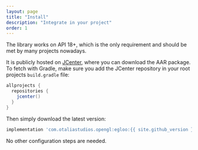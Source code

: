 ```yaml
---
layout: page
title: "Install"
description: "Integrate in your project"
order: 1
---
```


The library works on API 18+, which is the only requirement and should be met by many projects nowadays.

It is publicly hosted on [JCenter](https://bintray.com/natario/android/Egloo), where you
can download the AAR package. To fetch with Gradle, make sure you add the JCenter repository in your root projects `build.gradle` file:

```groovy
allprojects {
  repositories {
    jcenter()
  }
}
```

Then simply download the latest version:

```groovy
implementation 'com.otaliastudios.opengl:egloo:{{ site.github_version }}'
```

No other configuration steps are needed.